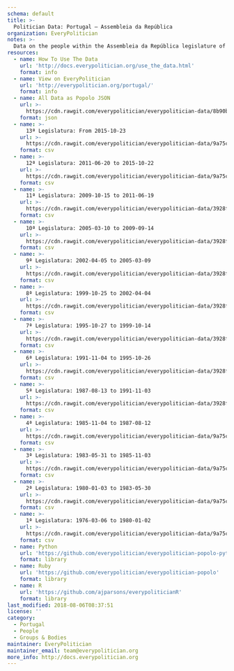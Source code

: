 ```yaml
---
schema: default
title: >-
  Politician Data: Portugal — Assembleia da República
organization: EveryPolitician
notes: >-
  Data on the people within the Assembleia da República legislature of Portugal.
resources:
  - name: How To Use The Data
    url: 'http://docs.everypolitician.org/use_the_data.html'
    format: info
  - name: View on EveryPolitician
    url: 'http://everypolitician.org/portugal/'
    format: info
  - name: All Data as Popolo JSON
    url: >-
      https://cdn.rawgit.com/everypolitician/everypolitician-data/8b90b367eef77763c899d0dcd907a30f57593a98/data/Portugal/Assembly/ep-popolo-v1.0.json
    format: json
  - name: >-
      13ª Legislatura: From 2015-10-23
    url: >-
      https://cdn.rawgit.com/everypolitician/everypolitician-data/9a75c94fb3f01a45e5616242dec9743ba96f137f/data/Portugal/Assembly/term-13.csv
    format: csv
  - name: >-
      12ª Legislatura: 2011-06-20 to 2015-10-22
    url: >-
      https://cdn.rawgit.com/everypolitician/everypolitician-data/9a75c94fb3f01a45e5616242dec9743ba96f137f/data/Portugal/Assembly/term-12.csv
    format: csv
  - name: >-
      11ª Legislatura: 2009-10-15 to 2011-06-19
    url: >-
      https://cdn.rawgit.com/everypolitician/everypolitician-data/3928ff68924ecccd06ed021ce43f1e82ab59d7e5/data/Portugal/Assembly/term-11.csv
    format: csv
  - name: >-
      10ª Legislatura: 2005-03-10 to 2009-09-14
    url: >-
      https://cdn.rawgit.com/everypolitician/everypolitician-data/3928ff68924ecccd06ed021ce43f1e82ab59d7e5/data/Portugal/Assembly/term-10.csv
    format: csv
  - name: >-
      9ª Legislatura: 2002-04-05 to 2005-03-09
    url: >-
      https://cdn.rawgit.com/everypolitician/everypolitician-data/3928ff68924ecccd06ed021ce43f1e82ab59d7e5/data/Portugal/Assembly/term-9.csv
    format: csv
  - name: >-
      8ª Legislatura: 1999-10-25 to 2002-04-04
    url: >-
      https://cdn.rawgit.com/everypolitician/everypolitician-data/3928ff68924ecccd06ed021ce43f1e82ab59d7e5/data/Portugal/Assembly/term-8.csv
    format: csv
  - name: >-
      7ª Legislatura: 1995-10-27 to 1999-10-14
    url: >-
      https://cdn.rawgit.com/everypolitician/everypolitician-data/3928ff68924ecccd06ed021ce43f1e82ab59d7e5/data/Portugal/Assembly/term-7.csv
    format: csv
  - name: >-
      6ª Legislatura: 1991-11-04 to 1995-10-26
    url: >-
      https://cdn.rawgit.com/everypolitician/everypolitician-data/3928ff68924ecccd06ed021ce43f1e82ab59d7e5/data/Portugal/Assembly/term-6.csv
    format: csv
  - name: >-
      5ª Legislatura: 1987-08-13 to 1991-11-03
    url: >-
      https://cdn.rawgit.com/everypolitician/everypolitician-data/3928ff68924ecccd06ed021ce43f1e82ab59d7e5/data/Portugal/Assembly/term-5.csv
    format: csv
  - name: >-
      4ª Legislatura: 1985-11-04 to 1987-08-12
    url: >-
      https://cdn.rawgit.com/everypolitician/everypolitician-data/9a75c94fb3f01a45e5616242dec9743ba96f137f/data/Portugal/Assembly/term-4.csv
    format: csv
  - name: >-
      3ª Legislatura: 1983-05-31 to 1985-11-03
    url: >-
      https://cdn.rawgit.com/everypolitician/everypolitician-data/9a75c94fb3f01a45e5616242dec9743ba96f137f/data/Portugal/Assembly/term-3.csv
    format: csv
  - name: >-
      2ª Legislatura: 1980-01-03 to 1983-05-30
    url: >-
      https://cdn.rawgit.com/everypolitician/everypolitician-data/9a75c94fb3f01a45e5616242dec9743ba96f137f/data/Portugal/Assembly/term-2.csv
    format: csv
  - name: >-
      1ª Legislatura: 1976-03-06 to 1980-01-02
    url: >-
      https://cdn.rawgit.com/everypolitician/everypolitician-data/9a75c94fb3f01a45e5616242dec9743ba96f137f/data/Portugal/Assembly/term-1.csv
    format: csv
  - name: Python
    url: 'https://github.com/everypolitician/everypolitician-popolo-python'
    format: library
  - name: Ruby
    url: 'https://github.com/everypolitician/everypolitician-popolo'
    format: library
  - name: R
    url: 'https://github.com/ajparsons/everypoliticianR'
    format: library
last_modified: 2018-08-06T08:37:51
license: ''
category:
  - Portugal
  - People
  - Groups & Bodies
maintainer: EveryPolitician
maintainer_email: team@everypolitician.org
more_info: http://docs.everypolitician.org
---
```

